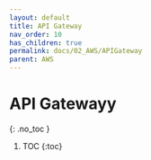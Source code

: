 ```yaml
---
layout: default
title: API Gateway
nav_order: 10
has_children: true
permalink: docs/02_AWS/APIGateway
parent: AWS
---
```


# API Gatewayy
{: .no_toc }

1. TOC
{:toc}